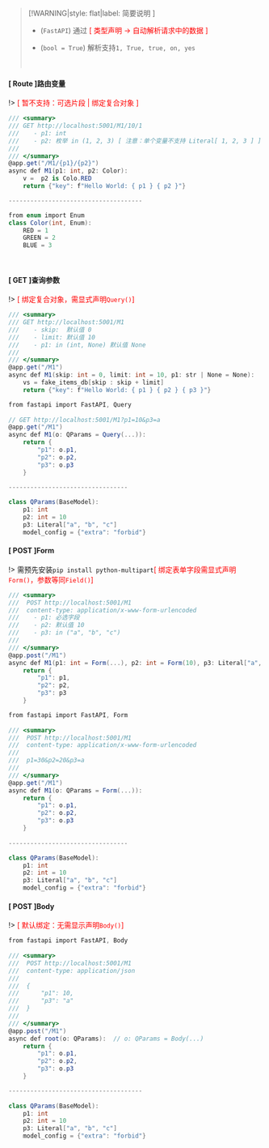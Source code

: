 <br/>

>[!WARNING|style: flat|label: 简要说明 ]
>
>- (`FastAPI`) 通过 <span style='color:red'>[ 类型声明 → 自动解析请求中的数据 ]</span>
>
>- (`bool = True`) 解析支持`1, True, true, on, yes`
>
><br/>



<!-- tabs:start -->

#### **[ Route ]路由变量**

!> <span style='color:red'>[ 暂不支持：可选片段 | 绑定复合对象 ]</span>

```csharp
/// <summary>
/// GET http://localhost:5001/M1/10/1
///    - p1: int
///    - p2: 枚举 in (1, 2, 3) [ 注意：单个变量不支持 Literal[ 1, 2, 3 ] ]
///
/// </summary>
@app.get("/M1/{p1}/{p2}")
async def M1(p1: int, p2: Color):
    v =  p2 is Colo.RED
	return {"key": f"Hello World: { p1 } { p2 }"}

-------------------------------------

from enum import Enum
class Color(int, Enum):
	RED = 1
	GREEN = 2
	BLUE = 3
        
        
```





#### **[ GET ]查询参数**

!> <span style='color:red'>[ 绑定复合对象，需显式声明`Query()`]</span>

```csharp
/// <summary>
/// GET http://localhost:5001/M1
///    - skip:  默认值 0
///    - limit: 默认值 10
///    - p1: in (int, None) 默认值 None
///
/// </summary>
@app.get("/M1")
async def M1(skip: int = 0, limit: int = 10, p1: str | None = None):
    vs = fake_items_db[skip : skip + limit]
	return {"key": f"Hello World: { p1 } { p2 } { p3 }"}


```

```csharp
from fastapi import FastAPI, Query
    
// GET http://localhost:5001/M1?p1=10&p3=a
@app.get("/M1")
async def M1(o: QParams = Query(...)):
	return {
		"p1": o.p1,
		"p2": o.p2,
		"p3": o.p3
	}
    
---------------------------------

class QParams(BaseModel):
	p1: int
	p2: int = 10
	p3: Literal["a", "b", "c"]
    model_config = {"extra": "forbid"}


```





#### **[ POST ]Form**

!> 需预先安装`pip install python-multipart`<span style='color:red'>[ 绑定表单字段需显式声明`Form()`，参数等同`Field()`]</span>

```csharp
/// <summary>
///  POST http://localhost:5001/M1
///  content-type: application/x-www-form-urlencoded
///    - p1: 必选字段
///    - p2: 默认值 10
///    - p3: in ("a", "b", "c") 
///
/// </summary>
@app.post("/M1")
async def M1(p1: int = Form(...), p2: int = Form(10), p3: Literal["a", "b", "c"] = Form(...)):
	return {
		"p1": p1,
		"p2": p2,
		"p3": p3
	}


```

```csharp
from fastapi import FastAPI, Form
    
/// <summary>
///  POST http://localhost:5001/M1
///  content-type: application/x-www-form-urlencoded
///   
///  p1=30&p2=20&p3=a
///
/// </summary>
@app.get("/M1")
async def M1(o: QParams = Form(...)):
	return {
		"p1": o.p1,
		"p2": o.p2,
		"p3": o.p3
	}
    
---------------------------------

class QParams(BaseModel):
	p1: int
	p2: int = 10
	p3: Literal["a", "b", "c"]
    model_config = {"extra": "forbid"}


```





#### **[ POST ]Body**

!> <span style='color:red'>[ 默认绑定：无需显示声明`Body()`]</span>

```csharp
from fastapi import FastAPI, Body
    
/// <summary>
///  POST http://localhost:5001/M1
///  content-type: application/json
///   
///  {
///      "p1": 10,
///      "p3": "a"
///  }
///
/// </summary>
@app.post("/M1")
async def root(o: QParams):  // o: QParams = Body(...)
	return {
		"p1": o.p1,
		"p2": o.p2,
		"p3": o.p3
	}

-------------------------------------
    
class QParams(BaseModel):
	p1: int
	p2: int = 10
	p3: Literal["a", "b", "c"]
    model_config = {"extra": "forbid"}


```



<!-- tabs:end -->
